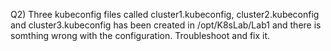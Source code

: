 Q2) Three kubeconfig files called cluster1.kubeconfig, cluster2.kubeconfig and cluster3.kubeconfig has been created in /opt/K8sLab/Lab1 and there is somthing wrong with the configuration. Troubleshoot and fix it.	
